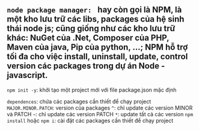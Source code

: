 `node package manager: ` hay còn gọi là NPM, là một kho lưu trữ các libs, packages của hệ sinh thái node js; cũng giống như các kho lưu trữ khác: NuGet của .Net, Composer của PHP, Maven của java, Pip của python, ...; NPM hỗ trợ tối đa cho việc install, uninstall, update, control version các packages trong dự án Node - javascript.
---
`npm init -y`: khởi tạo một project mới với file package.json mặc định

`dependences`: chứa các packages cần thiết để chạy project
`MAJOR.MINOR.PATCH`: version của packages
`^`: chỉ update các version MINOR và PATCH
`~`: chỉ update các version PATCH
`*`: update tất cả các version
`npm install` hoặc `npm i`: cài đặt các packages cần thiết để chạy project
